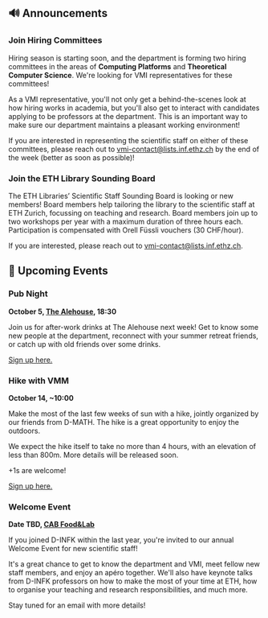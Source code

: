 ## 🔊 Announcements

### Join Hiring Committees

Hiring season is starting soon, and the department is forming two hiring committees in the areas of **Computing Platforms** and **Theoretical Computer Science**. We're looking for VMI representatives for these committees!

As a VMI representative, you'll not only get a behind-the-scenes look at how hiring works in academia, but you'll also get to interact with candidates applying to be professors at the department. This is an important way to make sure our department maintains a pleasant working environment!

If you are interested in representing the scientific staff on either of these committees, please reach out to [vmi-contact@lists.inf.ethz.ch](mailto:vmi-contact@lists.inf.ethz.ch) by the end of the week (better as soon as possible)!

### Join the ETH Library Sounding Board

The ETH Libraries’ Scientific Staff Sounding Board is looking or new members!
Board members help tailoring the library to the scientific staff at ETH Zurich, focussing on teaching and research.
Board members join up to two workshops per year with a maximum duration of three hours each.
Participation is compensated with Orell Füssli vouchers (30 CHF/hour).

If you are interested, please reach out to [vmi-contact@lists.inf.ethz.ch](mailto:vmi-contact@lists.inf.ethz.ch).

## 📅 Upcoming Events

### Pub Night

**October 5, [The Alehouse](https://maps.app.goo.gl/Pop2SMBe6cc8RUm37), 18:30**

Join us for after-work drinks at The Alehouse next week! Get to know some new people at the department, reconnect with your summer retreat friends, or catch up with old friends over some drinks.

[Sign up here.](https://forms.gle/bqHiKxXM1Nd5CZsm7)

### Hike with VMM

**October 14, ~10:00**

Make the most of the last few weeks of sun with a hike, jointly organized by our friends from D-MATH.
The hike is a great opportunity to enjoy the outdoors.

We expect the hike itself to take no more than 4 hours, with an elevation of less than 800m.
More details will be released soon.

+1s are welcome!

[Sign up here.](https://docs.google.com/forms/d/e/1FAIpQLSfl14ZRICVJ00J4N8yRcWo67FZEKPXdLTW9taSw0WlTdiowsg/viewform?usp=sf_link)

### Welcome Event

**Date TBD, [CAB Food&Lab](https://ethz.ch/en/campus/getting-to-know/cafes-restaurants-shops/gastronomy/restaurants-and-cafeterias/zentrum/food-lab.html)**

If you joined D-INFK within the last year, you're invited to our annual Welcome Event for new scientific staff!

It's a great chance to get to know the department and VMI, meet fellow new staff members, and enjoy an apéro together. We'll also have keynote talks from D-INFK professors on how to make the most of your time at ETH, how to organise your teaching and research responsibilities, and much more.

Stay tuned for an email with more details!
